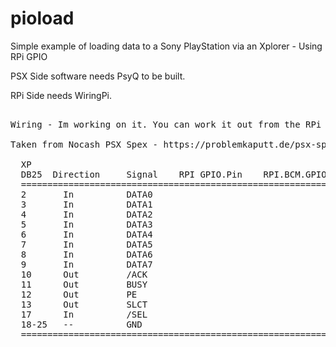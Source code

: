 # pioload
Simple example of loading data to a Sony PlayStation via an Xplorer - Using RPi GPIO

PSX Side software needs PsyQ to be built.

RPi Side needs WiringPi.

<pre>

Wiring - Im working on it. You can work it out from the RPi side source code.

Taken from Nocash PSX Spex - https://problemkaputt.de/psx-spx.htm and wiringPi

  XP                    
  DB25  Direction     Signal    RPI GPIO.Pin    RPI.BCM.GPIO 
  ==========================================================
  2       In          DATA0 
  3       In          DATA1 
  4       In          DATA2 
  5       In          DATA3 
  6       In          DATA4 
  7       In          DATA5 
  8       In          DATA6 
  9       In          DATA7 
  10      Out         /ACK  
  11      Out         BUSY  
  12      Out         PE    
  13      Out         SLCT  
  17      In          /SEL
  18-25   --          GND
  ==========================================================


</pre>
